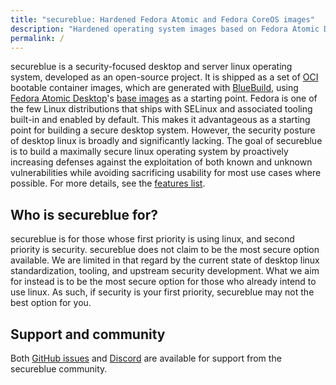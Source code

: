 ```yaml
---
title: "secureblue: Hardened Fedora Atomic and Fedora CoreOS images"
description: "Hardened operating system images based on Fedora Atomic Desktop and Fedora CoreOS"
permalink: /
---
```


secureblue is a security-focused desktop and server linux operating system, developed as an open-source project. It is shipped as a set of [OCI](https://en.wikipedia.org/wiki/Open_Container_Initiative) bootable container images, which are generated with [BlueBuild](https://blue-build.org/), using [Fedora Atomic Desktop](https://fedoraproject.org/atomic-desktops/)'s [base images](https://pagure.io/workstation-ostree-config) as a starting point. Fedora is one of the few Linux distributions that ships with SELinux and associated tooling built-in and enabled by default. This makes it advantageous as a starting point for building a secure desktop system. However, the security posture of desktop linux is broadly and significantly lacking. The goal of secureblue is to build a maximally secure linux operating system by proactively increasing defenses against the exploitation of both known and unknown vulnerabilities while avoiding sacrificing usability for most use cases where possible. For more details, see the <a href="/features">features list</a>.

## Who is secureblue for?

secureblue is for those whose first priority is using linux, and second priority is security. secureblue does not claim to be the most secure option available. We are limited in that regard by the current state of desktop linux standardization, tooling, and upstream security development. What we aim for instead is to be the most secure option for those who already intend to use linux. As such, if security is your first priority, secureblue may not the best option for you.

## Support and community

Both [GitHub issues](https://github.com/secureblue/secureblue) and [Discord](https://discord.gg/qMTv5cKfbF) are available for support from the secureblue community.
